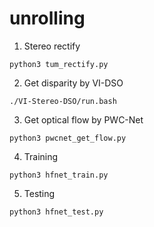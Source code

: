# unrolling
1. Stereo rectify
```
python3 tum_rectify.py
```
2. Get disparity by VI-DSO
```
./VI-Stereo-DSO/run.bash
```
3. Get optical flow by PWC-Net
```
python3 pwcnet_get_flow.py
```
4. Training
```
python3 hfnet_train.py
```
5. Testing
```
python3 hfnet_test.py
```